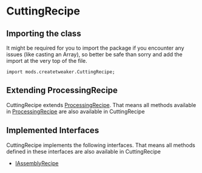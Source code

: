 # CuttingRecipe

## Importing the class

It might be required for you to import the package if you encounter any issues (like casting an Array), so better be safe than sorry and add the import at the very top of the file.
```zenscript
import mods.createtweaker.CuttingRecipe;
```


## Extending ProcessingRecipe

CuttingRecipe extends [ProcessingRecipe](/mods/CreateTweaker/recipe/type/ProcessingRecipe). That means all methods available in [ProcessingRecipe](/mods/CreateTweaker/recipe/type/ProcessingRecipe) are also available in CuttingRecipe

## Implemented Interfaces
CuttingRecipe implements the following interfaces. That means all methods defined in these interfaces are also available in CuttingRecipe

- [IAssemblyRecipe](/mods/CreateTweaker/recipe/type/IAssemblyRecipe)

